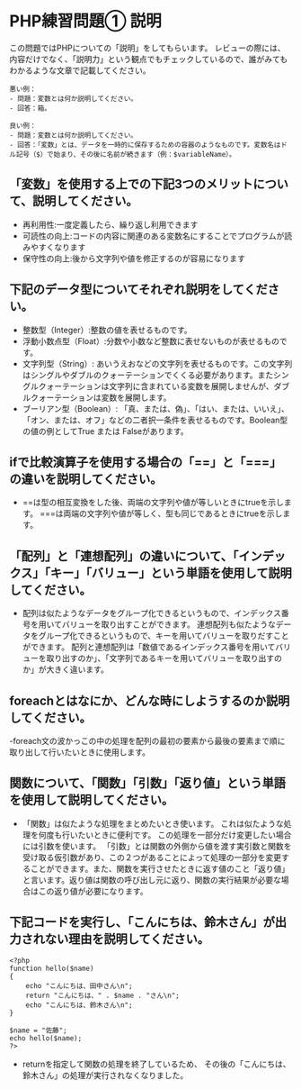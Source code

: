# PHP練習問題① 説明
この問題ではPHPについての「説明」をしてもらいます。
レビューの際には、内容だけでなく、「説明力」という観点でもチェックしているので、誰がみてもわかるような文章で記載してください。

```
悪い例：
- 問題：変数とは何か説明してください。
- 回答：箱。

良い例：
- 問題：変数とは何か説明してください。
- 回答：「変数」とは、データを一時的に保存するための容器のようなものです。変数名はドル記号（$）で始まり、その後に名前が続きます（例：$variableName）。
```

## 「変数」を使用する上での下記3つのメリットについて、説明してください。
- 再利用性:一度定義したら、繰り返し利用できます
- 可読性の向上:コードの内容に関連のある変数名にすることでプログラムが読みやすくなります
- 保守性の向上:後から文字列や値を修正するのが容易になります

## 下記のデータ型についてそれぞれ説明をしてください。
- 整数型（Integer）:整数の値を表せるものです。
- 浮動小数点型（Float）:分数や小数など整数に表せないものが表せるものです。
- 文字列型（String）: あいうえおなどの文字列を表せるものです。この文字列はシングルやダブルのクォーテーションでくくる必要があります。またシングルクォーテーションは文字列に含まれている変数を展開しませんが、ダブルクォーテーションは変数を展開します。
- ブーリアン型（Boolean）: 「真、または、偽」、「はい、または、いいえ」、「オン、または、オフ」などの二者択一条件を表せるものです。Boolean型の値の例としてTrue または Falseがあります。

## ifで比較演算子を使用する場合の「==」と「===」の違いを説明してください。
- ==は型の相互変換をした後、両端の文字列や値が等しいときにtrueを示します。
===は両端の文字列や値が等しく、型も同じであるときにtrueを示します。

## 「配列」と「連想配列」の違いについて、「インデックス」「キー」「バリュー」という単語を使用して説明してください。
- 配列は似たようなデータをグループ化できるというもので、インデックス番号を用いてバリューを取り出すことができます。
連想配列も似たようなデータをグループ化できるというもので、キーを用いてバリューを取りだすことができます。
配列と連想配列は「数値であるインデックス番号を用いてバリューを取り出すのか」、「文字列であるキーを用いてバリューを取り出すのか」が大きく違います。

## foreachとはなにか、どんな時にしようするのか説明してください。
-foreach文の波かっこの中の処理を配列の最初の要素から最後の要素まで順に取り出して行いたいときに使用します。

## 関数について、「関数」「引数」「返り値」という単語を使用して説明してください。
- 「関数」は似たような処理をまとめたいとき使います。
これは似たような処理を何度も行いたいときに便利です。
この処理を一部分だけ変更したい場合には引数を使います。
「引数」とは関数の外側から値を渡す実引数と関数を受け取る仮引数があり、この２つがあることによって処理の一部分を変更することができます。また、関数を実行させたときに返す値のこと「返り値」と言います。返り値は関数の呼び出し元に返り、関数の実行結果が必要な場合はこの返り値が必要になります。

## 下記コードを実行し、「こんにちは、鈴木さん」が出力されない理由を説明してください。
```
<?php
function hello($name)
{
    echo "こんにちは、田中さん\n";
    return "こんにちは、" . $name . "さん\n";
    echo "こんにちは、鈴木さん\n";
}

$name = "佐藤";
echo hello($name);
?>
```
- returnを指定して関数の処理を終了しているため、
その後の「こんにちは、鈴木さん」の処理が実行されなくなりました。